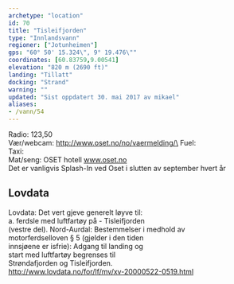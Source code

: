 ```yaml
---
archetype: "location"
id: 70
title: "Tisleifjorden"
type: "Innlandsvann"
regioner: ["Jotunheimen"]
gps: "60° 50' 15.324\", 9° 19.476\""
coordinates: [60.83759,9.00541]
elevation: "820 m (2690 ft)"
landing: "Tillatt"
docking: "Strand"
warning: ""
updated: "Sist oppdatert 30. mai 2017 av mikael"
aliases:
- /vann/54
---
```


Radio: 123,50\
Vær/webcam: http://www.oset.no/no/vaermelding/\
Fuel:\
Taxi:\
Mat/seng: OSET hotell www.oset.no \
Det er vanligvis Splash-In ved Oset i slutten av september hvert år

## Lovdata

Lovdata: Det vert gjeve generelt løyve til:\
a. ferdsle med luftfartøy på - Tisleifjorden\
(vestre del).
Nord-Aurdal: Bestemmelser i medhold av\
motorferdselloven § 5 (gjelder i den tiden\
innsjøene er isfrie): Adgang til landing og\
start med luftfartøy begrenses til\
Strøndafjorden og Tisleifjorden.\
http://www.lovdata.no/for/lf/mv/xv-20000522-0519.html
